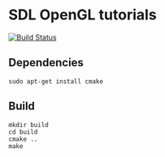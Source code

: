 SDL OpenGL tutorials
====================

[![Build Status](https://drone.io/github.com/Ferocity/opengl_sdl/status.png)](https://drone.io/github.com/Ferocity/opengl_sdl/latest)


Dependencies
------------

```
sudo apt-get install cmake 
```



Build
-----

```
mkdir build 
cd build
cmake ..
make
```
